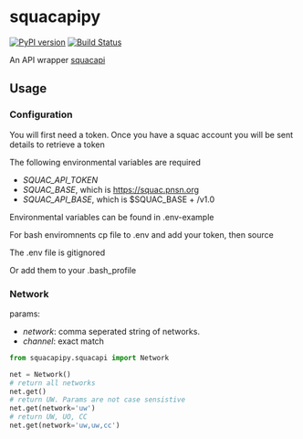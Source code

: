 # squacapipy
[![PyPI version](https://badge.fury.io/py/squacapipy.svg)](https://badge.fury.io/py/squqcapipy)
[![Build Status](https://travis-ci.com/travis-ci/travis-web.svg?branch=master)](https://travis-ci.com/travis-ci/travis-web)

An API wrapper [squacapi](https://github.com/pnsn/squacapi)

## Usage
### Configuration
You will first need a token. Once you have a squac account you will be sent
details to retrieve a token

The following environmental variables are required
* *SQUAC_API_TOKEN*
* *SQUAC_BASE*, which is https://squac.pnsn.org
* *SQUAC_API_BASE*, which is $SQUAC_BASE + /v1.0

Environmental variables can be found in .env-example

For bash enviromnents cp file to .env and add your token, then source

The .env file is gitignored

Or add them to your .bash_profile

### Network
params:
* *network*: comma seperated string of networks. 
* *channel*: exact match 

```python
from squacapipy.squacapi import Network

net = Network()
# return all networks
net.get()
# return UW. Params are not case sensistive
net.get(network='uw')
# return UW, UO, CC
net.get(network='uw,uw,cc')
```


